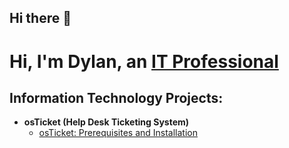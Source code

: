 ## Hi there 👋

<h1>Hi, I'm Dylan, an <a href="https://www.linkedin.com/in/dylan-romo-1a4727216/">IT Professional</a></h1>

<h2>Information Technology Projects:</h2>

- <b>osTicket (Help Desk Ticketing System)</b>
  - [osTicket: Prerequisites and Installation](https://github.com/DylanRomo117/osTicketProject)
